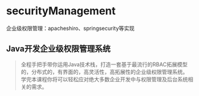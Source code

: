 # securityManagement
企业级权限管理：apacheshiro、springsecurity等实现


## Java开发企业级权限管理系统
>全程手把手带你运用Java技术栈，打造一套基于最流行的RBAC拓展模型的，分布式的，有界面的，高灵活性，高拓展性的企业级权限管理系统。
>学完本课程你将可以轻松应对绝大多数企业开发中与权限管理及后台系统相关的需求。

